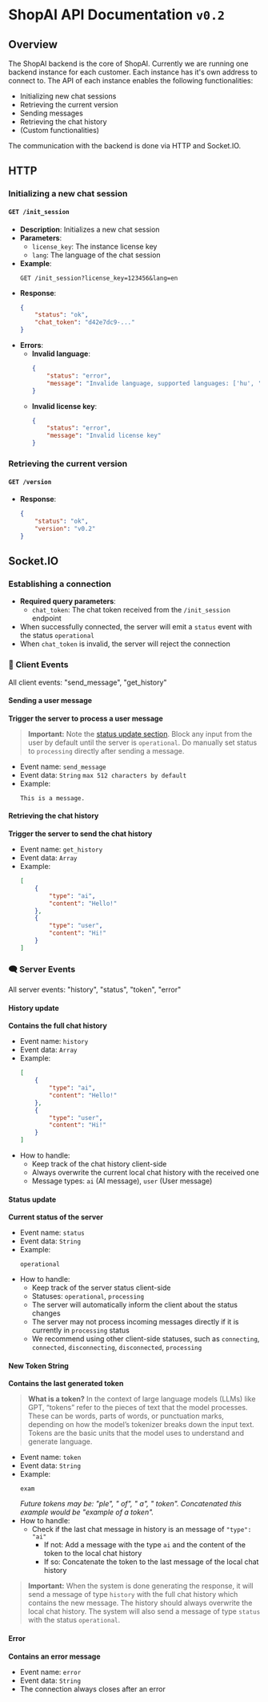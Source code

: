 # ShopAI API Documentation `v0.2`

## Overview

The ShopAI backend is the core of ShopAI. Currently we are running one backend instance for each customer. Each instance has it's own address to connect to. The API of each instance enables the following functionalities:
- Initializing new chat sessions
- Retrieving the current version
- Sending messages
- Retrieving the chat history
- (Custom functionalities)

The communication with the backend is done via HTTP and Socket.IO.



## HTTP

### Initializing a new chat session

#### `GET /init_session`

- **Description**: Initializes a new chat session
- **Parameters**:
  - `license_key`: The instance license key
  - `lang`: The language of the chat session
- **Example**:
    ```
    GET /init_session?license_key=123456&lang=en
    ```
- **Response**:
    ```json
    {
        "status": "ok",
        "chat_token": "d42e7dc9-..."
    }
    ```
- **Errors**:
    - **Invalid language**:
        ```json
        {
            "status": "error",
            "message": "Invalide language, supported languages: ['hu', 'en']"
        }
        ```
    - **Invalid license key**:
        ```json
        {
            "status": "error",
            "message": "Invalid license key"
        }
        ```

### Retrieving the current version

#### `GET /version`
- **Response**:
    ```json
    {
        "status": "ok",
        "version": "v0.2"
    }
    ```

## Socket.IO

### Establishing a connection
- **Required query parameters**:
  - `chat_token`: The chat token received from the `/init_session` endpoint
- When successfully connected, the server will emit a `status` event with the status `operational`
- When `chat_token` is invalid, the server will reject the connection

### 💬 Client Events

All client events: "send_message", "get_history"

#### Sending a user message
**Trigger the server to process a user message**
> **Important:** Note the [status update section](#status-update). Block any input from the user by default until the server is `operational`. Do manually set status to `processing` directly after sending a message.

- Event name: `send_message`
- Event data: `String` `max 512 characters by default`
- Example:
    ```
    This is a message.
    ```

#### Retrieving the chat history
**Trigger the server to send the chat history**
- Event name: `get_history`
- Event data: `Array`
- Example:
    ```json
    [
        {
            "type": "ai",
            "content": "Hello!"
        },
        {
            "type": "user",
            "content": "Hi!"
        }
    ]
    ```

### 🗨️ Server Events

All server events: "history", "status", "token", "error"

#### History update
**Contains the full chat history**
- Event name: `history`
- Event data: `Array`
- Example:
    ```json
    [
        {
            "type": "ai",
            "content": "Hello!"
        },
        {
            "type": "user",
            "content": "Hi!"
        }
    ]
    ```
- How to handle:
    - Keep track of the chat history client-side
    - Always overwrite the current local chat history with the received one
    - Message types: `ai` (AI message), `user` (User message)

#### Status update
**Current status of the server**
- Event name: `status`
- Event data: `String`
- Example:
    ```
    operational
    ```
- How to handle:
  - Keep track of the server status client-side
  - Statuses: `operational`, `processing`
  - The server will automatically inform the client about the status changes
  - The server may not process incoming messages directly if it is currently in `processing` status
  - We recommend using other client-side statuses, such as `connecting`, `connected`, `disconnecting`, `disconnected`, `processing`

#### New Token String
**Contains the last generated token**
> **What is a token?** In the context of large language models (LLMs) like GPT, “tokens” refer to the pieces of text that the model processes. These can be words, parts of words, or punctuation marks, depending on how the model’s tokenizer breaks down the input text. Tokens are the basic units that the model uses to understand and generate language.

- Event name: `token`
- Event data: `String`
- Example:
    ```
    exam
    ```
    *Future tokens may be: "ple", " of", " a", " token". Concatenated this example would be "example of a token".*
- How to handle:
    - Check if the last chat message in history is an message of `"type": "ai"`
      - If not: Add a message with the type `ai` and the content of the token to the local chat history
      - If so: Concatenate the token to the last message of the local chat history
> **Important:** When the system is done generating the response, it will send a message of type `history` with the full chat history which contains the new message. The history should always overwrite the local chat history. The system will also send a message of type `status` with the status `operational`.

#### Error
**Contains an error message**
- Event name: `error`
- Event data: `String`
- The connection always closes after an error


